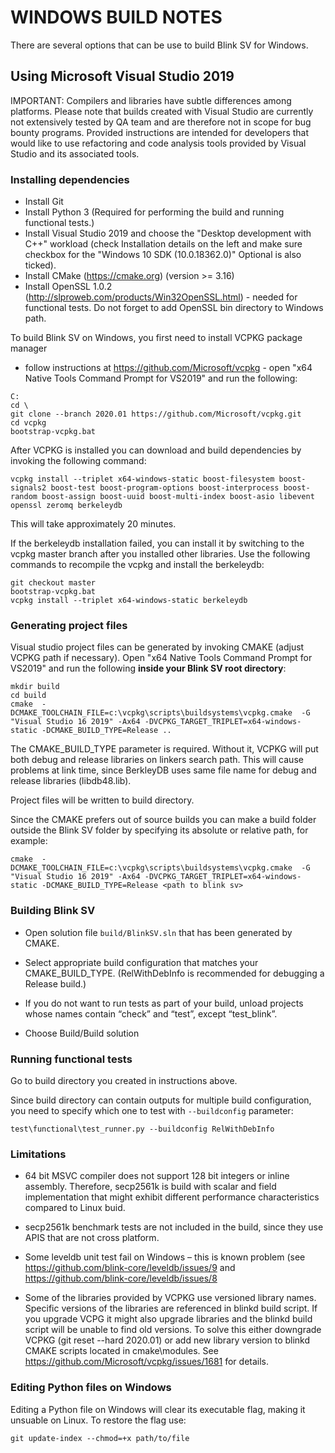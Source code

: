 WINDOWS BUILD NOTES
===================

There are several options that can be use to build Blink SV for Windows.

Using Microsoft Visual Studio 2019
-----------------------------

IMPORTANT: Compilers and libraries have subtle differences among platforms.
Please note that builds created with Visual Studio are currently not extensively
tested by QA team and are therefore not in scope for bug bounty programs.
Provided instructions are intended for developers that would like to use
refactoring and code analysis tools provided by Visual Studio and its associated tools.

### Installing dependencies

- Install Git
- Install Python 3 (Required for performing the build and running functional tests.)
- Install Visual Studio 2019 and choose the "Desktop development with C++" workload (check Installation details on the left and make sure checkbox for the "Windows 10 SDK (10.0.18362.0)" Optional is also ticked).
- Install CMake (https://cmake.org) (version >= 3.16)
- Install OpenSSL 1.0.2 (http://slproweb.com/products/Win32OpenSSL.html) - needed for functional tests. Do not forget to add OpenSSL bin directory to Windows path.

To build Blink SV on Windows, you first need to install VCPKG package manager
- follow instructions at https://github.com/Microsoft/vcpkg - open "x64 Native
Tools Command Prompt for VS2019" and run the following:

```
C:
cd \
git clone --branch 2020.01 https://github.com/Microsoft/vcpkg.git
cd vcpkg
bootstrap-vcpkg.bat
```

After VCPKG is installed you can download and build dependencies by invoking the
following command:

```
vcpkg install --triplet x64-windows-static boost-filesystem boost-signals2 boost-test boost-program-options boost-interprocess boost-random boost-assign boost-uuid boost-multi-index boost-asio libevent openssl zeromq berkeleydb
```

This will take approximately 20 minutes.

If the berkeleydb installation failed, you can install it by switching to the vcpkg master branch after you installed other libraries. Use the following commands to recompile the vcpkg and install the berkeleydb:
```
git checkout master
bootstrap-vcpkg.bat
vcpkg install --triplet x64-windows-static berkeleydb
```

### Generating project files

Visual studio project files can be generated by invoking CMAKE (adjust VCPKG
path if necessary). Open "x64 Native Tools Command Prompt for VS2019" and run
the following __inside your Blink SV root directory__:

```
mkdir build
cd build
cmake  -DCMAKE_TOOLCHAIN_FILE=c:\vcpkg\scripts\buildsystems\vcpkg.cmake  -G "Visual Studio 16 2019" -Ax64 -DVCPKG_TARGET_TRIPLET=x64-windows-static -DCMAKE_BUILD_TYPE=Release ..

```

The CMAKE_BUILD_TYPE parameter is required. Without it, VCPKG will put both
debug and release libraries on linkers search path. This will cause problems at
link time, since BerkleyDB uses same file name for debug and release libraries
(libdb48.lib).

Project files will be written to build directory.

Since the CMAKE prefers out of source builds you can make a build folder outside the Blink SV folder by specifying its absolute or relative path, for example:
```
cmake  -DCMAKE_TOOLCHAIN_FILE=c:\vcpkg\scripts\buildsystems\vcpkg.cmake  -G "Visual Studio 16 2019" -Ax64 -DVCPKG_TARGET_TRIPLET=x64-windows-static -DCMAKE_BUILD_TYPE=Release <path to blink sv>
```

### Building Blink SV

-   Open solution file `build/BlinkSV.sln` that has been generated by CMAKE.

-   Select appropriate build configuration that matches your CMAKE_BUILD_TYPE.
    (RelWithDebInfo is recommended for debugging a Release build.)

-   If you do not want to run tests as part of your build, unload projects whose
    names contain “check” and “test”, except “test_blink”.

-   Choose Build/Build solution

### Running functional tests
Go to build directory you created in instructions above.

Since build directory can contain outputs for multiple build configuration, you
need to specify which one to test with `--buildconfig` parameter:

```
test\functional\test_runner.py --buildconfig RelWithDebInfo
```

### Limitations

-   64 bit MSVC compiler does not support 128 bit integers or inline assembly.
    Therefore, secp2561k is build with scalar and field implementation that
    might exhibit different performance characteristics compared to Linux buid.

-   secp2561k benchmark tests are not included in the build, since they use APIS
    that are not cross platform.

-   Some leveldb unit test fail on Windows – this is known problem (see
    <https://github.com/blink-core/leveldb/issues/9> and
    <https://github.com/blink-core/leveldb/issues/8>

-   Some of the libraries provided by VCPKG use versioned library names.
    Specific versions of the libraries are referenced in blinkd build script.
    If you upgrade VCPG it might also upgrade libraries and the blinkd build
    script will be unable to find old versions. To solve this either downgrade
    VCPKG (git reset --hard 2020.01) or add new
    library version to blinkd CMAKE scripts located in cmake\\modules. See
    <https://github.com/Microsoft/vcpkg/issues/1681> for details.

### Editing Python files on Windows
Editing a Python file on Windows will clear its executable flag, making it unsuable
on Linux. To restore the flag use:

```
git update-index --chmod=+x path/to/file
```
